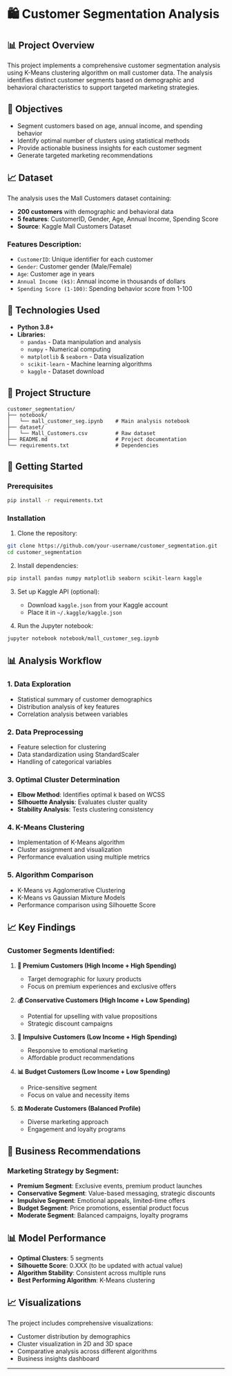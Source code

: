 # 🛍️ Customer Segmentation Analysis

## 📊 Project Overview

This project implements a comprehensive customer segmentation analysis using K-Means clustering algorithm on mall customer data. The analysis identifies distinct customer segments based on demographic and behavioral characteristics to support targeted marketing strategies.

## 🎯 Objectives

- Segment customers based on age, annual income, and spending behavior
- Identify optimal number of clusters using statistical methods
- Provide actionable business insights for each customer segment
- Generate targeted marketing recommendations

## 📈 Dataset

The analysis uses the Mall Customers dataset containing:
- **200 customers** with demographic and behavioral data
- **5 features**: CustomerID, Gender, Age, Annual Income, Spending Score
- **Source**: Kaggle Mall Customers Dataset

### Features Description:
- `CustomerID`: Unique identifier for each customer
- `Gender`: Customer gender (Male/Female)
- `Age`: Customer age in years
- `Annual Income (k$)`: Annual income in thousands of dollars
- `Spending Score (1-100)`: Spending behavior score from 1-100

## 🔧 Technologies Used

- **Python 3.8+**
- **Libraries:**
  - `pandas` - Data manipulation and analysis
  - `numpy` - Numerical computing
  - `matplotlib` & `seaborn` - Data visualization
  - `scikit-learn` - Machine learning algorithms
  - `kaggle` - Dataset download

## 📁 Project Structure

```
customer_segmentation/
├── notebook/
│   └── mall_customer_seg.ipynb    # Main analysis notebook
├── dataset/
│   └── Mall_Customers.csv         # Raw dataset
├── README.md                      # Project documentation
└── requirements.txt               # Dependencies
```

## 🚀 Getting Started

### Prerequisites

```bash
pip install -r requirements.txt
```

### Installation

1. Clone the repository:
```bash
git clone https://github.com/your-username/customer_segmentation.git
cd customer_segmentation
```

2. Install dependencies:
```bash
pip install pandas numpy matplotlib seaborn scikit-learn kaggle
```

3. Set up Kaggle API (optional):
   - Download `kaggle.json` from your Kaggle account
   - Place it in `~/.kaggle/kaggle.json`

4. Run the Jupyter notebook:
```bash
jupyter notebook notebook/mall_customer_seg.ipynb
```

## 📊 Analysis Workflow

### 1. Data Exploration
- Statistical summary of customer demographics
- Distribution analysis of key features
- Correlation analysis between variables

### 2. Data Preprocessing
- Feature selection for clustering
- Data standardization using StandardScaler
- Handling of categorical variables

### 3. Optimal Cluster Determination
- **Elbow Method**: Identifies optimal k based on WCSS
- **Silhouette Analysis**: Evaluates cluster quality
- **Stability Analysis**: Tests clustering consistency

### 4. K-Means Clustering
- Implementation of K-Means algorithm
- Cluster assignment and visualization
- Performance evaluation using multiple metrics

### 5. Algorithm Comparison
- K-Means vs Agglomerative Clustering
- K-Means vs Gaussian Mixture Models
- Performance comparison using Silhouette Score

## 📈 Key Findings

### Customer Segments Identified:

1. **💎 Premium Customers (High Income + High Spending)**
   - Target demographic for luxury products
   - Focus on premium experiences and exclusive offers

2. **💰 Conservative Customers (High Income + Low Spending)**
   - Potential for upselling with value propositions
   - Strategic discount campaigns

3. **🎯 Impulsive Customers (Low Income + High Spending)**
   - Responsive to emotional marketing
   - Affordable product recommendations

4. **📊 Budget Customers (Low Income + Low Spending)**
   - Price-sensitive segment
   - Focus on value and necessity items

5. **⚖️ Moderate Customers (Balanced Profile)**
   - Diverse marketing approach
   - Engagement and loyalty programs

## 🎯 Business Recommendations

### Marketing Strategy by Segment:

- **Premium Segment**: Exclusive events, premium product launches
- **Conservative Segment**: Value-based messaging, strategic discounts
- **Impulsive Segment**: Emotional appeals, limited-time offers
- **Budget Segment**: Price promotions, essential product focus
- **Moderate Segment**: Balanced campaigns, loyalty programs

## 📊 Model Performance

- **Optimal Clusters**: 5 segments
- **Silhouette Score**: 0.XXX (to be updated with actual value)
- **Algorithm Stability**: Consistent across multiple runs
- **Best Performing Algorithm**: K-Means clustering

## 📈 Visualizations

The project includes comprehensive visualizations:
- Customer distribution by demographics
- Cluster visualization in 2D and 3D space
- Comparative analysis across different algorithms
- Business insights dashboard
---


